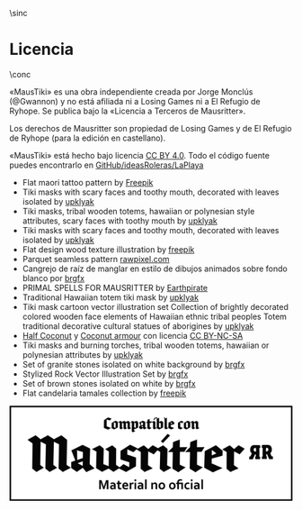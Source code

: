 \sinc

# Licencia

\conc

«MausTiki» es una obra independiente creada por Jorge Monclús (@Gwannon) y no está afiliada ni a Losing Games ni a El Refugio de Ryhope. 
Se publica bajo la «Licencia a Terceros de Mausritter».

Los derechos de Mausritter son propiedad de Losing Games y de El Refugio de Ryhope (para la edición en castellano).

«MausTiki» está hecho bajo licencia [CC BY 4.0](https://creativecommons.org/licenses/by/4.0/legalcode.es). Todo el código fuente puedes encontrarlo en [GitHub/ideasRoleras/LaPlaya](https://github.com/gwannon/ideasRoleras/tree/main/EntregaElPaquete)

* Flat maori tattoo pattern by [Freepik](https://www.freepik.com/free-vector/flat-maori-tattoo-pattern_29507321.htm)
* Tiki masks with scary faces and toothy mouth, decorated with leaves isolated by [upklyak](https://www.freepik.com/free-vector/tiki-masks-with-scary-faces-toothy-mouth-decorated-with-leaves-isolated_12900249.htm)
* Tiki masks, tribal wooden totems, hawaiian or polynesian style attributes, scary faces with toothy mouth by [upklyak](https://www.freepik.com/free-vector/tiki-masks-tribal-wooden-totems-hawaiian-polynesian-style-attributes-scary-faces-with-toothy-mouth_12682481.htm)
* Tiki masks with scary faces and toothy mouth, decorated with leaves isolated by [upklyak](https://www.freepik.com/free-vector/tiki-masks-with-scary-faces-toothy-mouth-decorated-with-leaves-isolated_12900249.htm)
* Flat design wood texture illustration by [freepik](https://www.freepik.com/free-vector/flat-design-wood-texture-illustration_22628444.htm)
* Parquet seamless pattern [rawpixel.com](https://www.freepik.com/free-vector/parquet-seamless-pattern_16269492.htm)
* Cangrejo de raíz de manglar en estilo de dibujos animados sobre fondo blanco por [brgfx](https://www.freepik.es/vector-gratis/cangrejo-raiz-manglar-estilo-dibujos-animados-sobre-fondo-blanco_18987431.htm)
* PRIMAL SPELLS FOR MAUSRITTER by [Earthpirate](https://earthpirate.itch.io/primal-spells-for-mausritter)
* Traditional Hawaiian totem tiki mask by [upklyak](https://www.freepik.com/free-vector/traditional-hawaiian-totem-tiki-mask_312702337.htm)
* Tiki mask cartoon vector illustration set Collection of brightly decorated colored wooden face elements of Hawaiian ethnic tribal peoples Totem traditional decorative cultural statues of aborigines by [upklyak](https://www.freepik.com/free-vector/tiki-mask-cartoon-vector-illustration-set-collection-brightly-decorated-colored-wooden-face-elements-hawaiian-ethnic-tribal-peoples-totem-traditional-decorative-cultural-statues-aborigines_84029397.htm)
* [Half Coconut](https://helmet-heroes.fandom.com/wiki/Half_Coconut) y [Coconut armour](https://helmet-heroes.fandom.com/wiki/Coconut_Armor) con licencia [CC BY-NC-SA](https://creativecommons.org/licenses/by-nc-sa/3.0/)
* Tiki masks and burning torches, tribal wooden totems, hawaiian or polynesian attributes by [upklyak](https://www.freepik.com/free-vector/tiki-masks-burning-torches-tribal-wooden-totems-hawaiian-polynesian-attributes_12407819.htm)
* Set of granite stones isolated on white background by [brgfx](https://www.freepik.com/free-vector/set-granite-stones-isolated-white-background_16462226.htm)
* Stylized Rock Vector Illustration Set by [brgfx](https://www.freepik.com/free-vector/stylized-rock-vector-illustration-set_415827202.htm)
* Set of brown stones isolated on white by [brgfx](https://www.freepik.com/free-vector/set-brown-stones-isolated-white_13374383.htm)
* Flat candelaria tamales collection by [freepik](https://www.freepik.com/free-vector/flat-candelaria-tamales-collection_21530497.htm)

[![Compatible con Mausrítter material no oficial](./images/Sello_Compatible-con-Mausritter-Positivo.png "Compatible con Mausrítter material no oficial")](https://www.elrefugioeditorial.com/mausritter-licencia-a-terceros "Compatible con Masurítter material no oficial")
